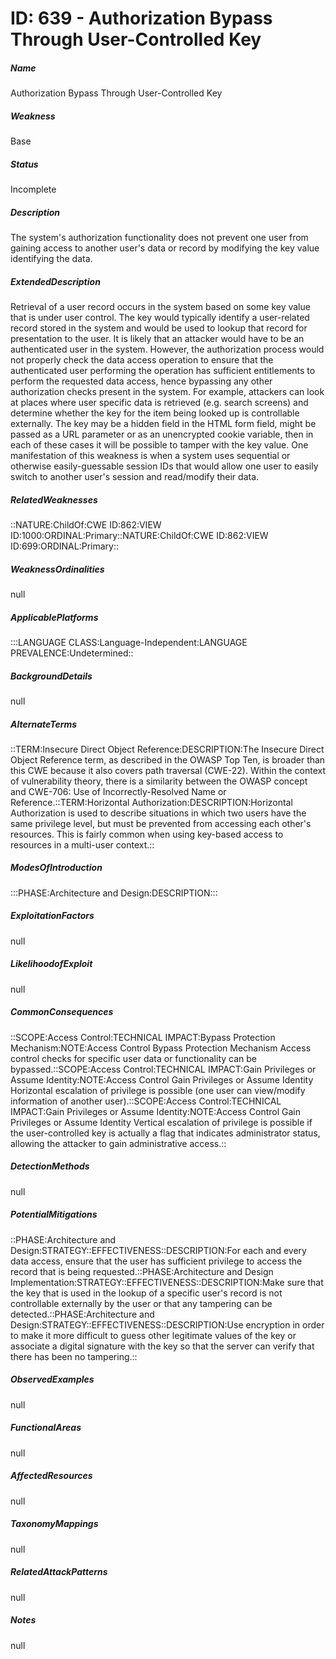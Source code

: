 # ID: 639 - Authorization Bypass Through User-Controlled Key
<h5>Name</h5>Authorization Bypass Through User-Controlled Key
<h5>Weakness</h5>Base
<h5>Status</h5>Incomplete
<h5>Description</h5>The system's authorization functionality does not prevent one user from gaining access to another user's data or record by modifying the key value identifying the data.
<h5>ExtendedDescription</h5>Retrieval of a user record occurs in the system based on some key value that is under user control. The key would typically identify a user-related record stored in the system and would be used to lookup that record for presentation to the user. It is likely that an attacker would have to be an authenticated user in the system. However, the authorization process would not properly check the data access operation to ensure that the authenticated user performing the operation has sufficient entitlements to perform the requested data access, hence bypassing any other authorization checks present in the system. For example, attackers can look at places where user specific data is retrieved (e.g. search screens) and determine whether the key for the item being looked up is controllable externally. The key may be a hidden field in the HTML form field, might be passed as a URL parameter or as an unencrypted cookie variable, then in each of these cases it will be possible to tamper with the key value. One manifestation of this weakness is when a system uses sequential or otherwise easily-guessable session IDs that would allow one user to easily switch to another user's session and read/modify their data.
<h5>RelatedWeaknesses</h5>::NATURE:ChildOf:CWE ID:862:VIEW ID:1000:ORDINAL:Primary::NATURE:ChildOf:CWE ID:862:VIEW ID:699:ORDINAL:Primary::
<h5>WeaknessOrdinalities</h5>null
<h5>ApplicablePlatforms</h5>:::LANGUAGE CLASS:Language-Independent:LANGUAGE PREVALENCE:Undetermined::
<h5>BackgroundDetails</h5>null
<h5>AlternateTerms</h5>::TERM:Insecure Direct Object Reference:DESCRIPTION:The Insecure Direct Object Reference term, as described in the OWASP Top Ten, is broader than this CWE because it also covers path traversal (CWE-22). Within the context of vulnerability theory, there is a similarity between the OWASP concept and CWE-706: Use of Incorrectly-Resolved Name or Reference.::TERM:Horizontal Authorization:DESCRIPTION:Horizontal Authorization is used to describe situations in which two users have the same privilege level, but must be prevented from accessing each other's resources. This is fairly common when using key-based access to resources in a multi-user context.::
<h5>ModesOfIntroduction</h5>:::PHASE:Architecture and Design:DESCRIPTION:::
<h5>ExploitationFactors</h5>null
<h5>LikelihoodofExploit</h5>null
<h5>CommonConsequences</h5>::SCOPE:Access Control:TECHNICAL IMPACT:Bypass Protection Mechanism:NOTE:Access Control Bypass Protection Mechanism Access control checks for specific user data or functionality can be bypassed.::SCOPE:Access Control:TECHNICAL IMPACT:Gain Privileges or Assume Identity:NOTE:Access Control Gain Privileges or Assume Identity Horizontal escalation of privilege is possible (one user can view/modify information of another user).::SCOPE:Access Control:TECHNICAL IMPACT:Gain Privileges or Assume Identity:NOTE:Access Control Gain Privileges or Assume Identity Vertical escalation of privilege is possible if the user-controlled key is actually a flag that indicates administrator status, allowing the attacker to gain administrative access.::
<h5>DetectionMethods</h5>null
<h5>PotentialMitigations</h5>::PHASE:Architecture and Design:STRATEGY::EFFECTIVENESS::DESCRIPTION:For each and every data access, ensure that the user has sufficient privilege to access the record that is being requested.::PHASE:Architecture and Design Implementation:STRATEGY::EFFECTIVENESS::DESCRIPTION:Make sure that the key that is used in the lookup of a specific user's record is not controllable externally by the user or that any tampering can be detected.::PHASE:Architecture and Design:STRATEGY::EFFECTIVENESS::DESCRIPTION:Use encryption in order to make it more difficult to guess other legitimate values of the key or associate a digital signature with the key so that the server can verify that there has been no tampering.::
<h5>ObservedExamples</h5>null
<h5>FunctionalAreas</h5>null
<h5>AffectedResources</h5>null
<h5>TaxonomyMappings</h5>null
<h5>RelatedAttackPatterns</h5>null
<h5>Notes</h5>null

